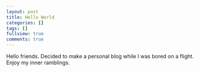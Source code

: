 ```yaml
---
layout: post
title: Hello World
categories: []
tags: []
fullview: true
comments: true
---
```


Hello friends. Decided to make a personal blog while I was bored on a flight. Enjoy my inner ramblings. 
